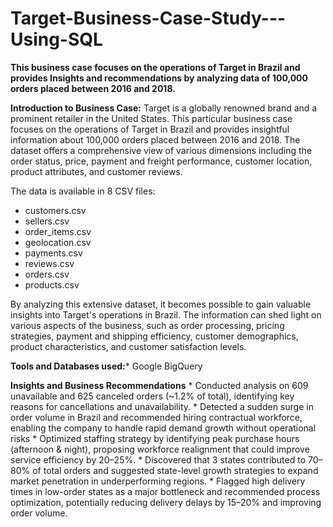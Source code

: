 # Target-Business-Case-Study---Using-SQL
**This business case focuses on the operations of Target in Brazil and provides Insights and recommendations by analyzing data of 100,000 orders placed between 2016 and 2018.**

**Introduction to Business Case:**
Target is a globally renowned brand and a prominent retailer in the United States. This particular business case focuses on the operations of Target in Brazil and provides insightful information about 100,000 orders placed between 2016 and 2018. The dataset offers a comprehensive view of various dimensions including the order status, price, payment and freight performance, customer location, product attributes, and customer reviews.

The data is available in 8 CSV files:

*   customers.csv
*   sellers.csv
*  order_items.csv
*   geolocation.csv
*   payments.csv
*   reviews.csv
*   orders.csv
*   products.csv
  
By analyzing this extensive dataset, it becomes possible to gain valuable insights into Target's operations in Brazil. The information can shed light on various aspects of the business, such as order processing, pricing strategies, payment and shipping efficiency, customer demographics, product characteristics, and customer satisfaction levels.

**Tools and Databases used:*** Google BigQuery

**Insights and Business Recommendations**
    * Conducted analysis on 609 unavailable and 625 canceled orders (~1.2% of total), identifying key reasons for cancellations and unavailability.
    * Detected a sudden surge in order volume in Brazil and recommended hiring contractual workforce, enabling the company to handle rapid demand growth without operational risks
    * Optimized staffing strategy by identifying peak purchase hours (afternoon & night), proposing workforce realignment that could improve service efficiency by 20–25%.
    * Discovered that 3 states contributed to 70–80% of total orders and suggested state-level growth strategies to expand market penetration in underperforming regions.
    * Flagged high delivery times in low-order states as a major bottleneck and recommended process optimization, potentially reducing delivery delays by 15–20% and improving order volume.
